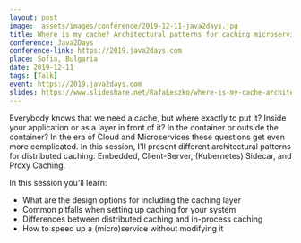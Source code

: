 ```yaml
---
layout: post
image:  assets/images/conference/2019-12-11-java2days.jpg
title: Where is my cache? Architectural patterns for caching microservices by example
conference: Java2Days
conference-link: https://2019.java2days.com
place: Sofia, Bulgaria
date: 2019-12-11
tags: [Talk]
event: https://2019.java2days.com
slides: https://www.slideshare.net/RafaLeszko/where-is-my-cache-architectural-patterns-for-caching-microservices-by-example
---
```


Everybody knows that we need a cache, but where exactly to put it? Inside your application or as a layer in front of it? In the container or outside the container? In the era of Cloud and Microservices these questions get even more complicated. In this session, I'll present different architectural patterns for distributed caching: Embedded, Client-Server, (Kubernetes) Sidecar, and Proxy Caching.

In this session you'll learn:
- What are the design options for including the caching layer
- Common pitfalls when setting up caching for your system
- Differences between distributed caching and in-process caching
- How to speed up a (micro)service without modifying it
